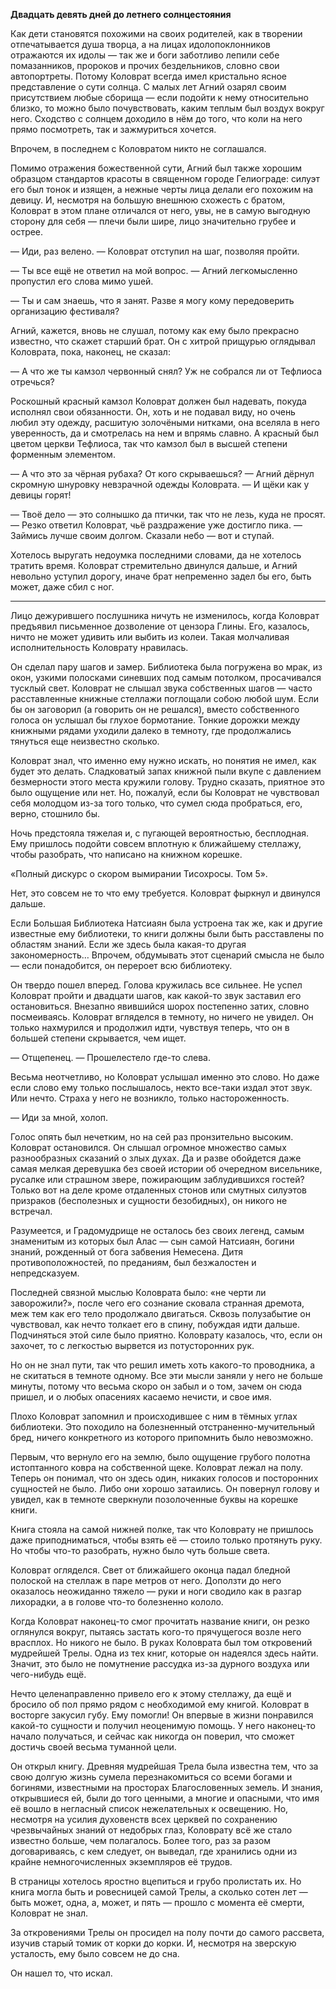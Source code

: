 **Двадцать девять дней до летнего солнцестояния**

Как дети становятся похожими на своих родителей, как в творении отпечатывается душа творца, а на лицах идолопоклонников отражаются их идолы — так же и боги заботливо лепили себе помазанников, пророков и прочих бездельников, словно свои автопортреты. Потому Коловрат всегда имел кристально ясное представление о сути солнца. С малых лет Агний озарял своим присутствием любые сборища — если подойти к нему относительно близко, то можно было почувствовать, каким теплым был воздух вокруг него. Сходство с солнцем доходило в нём до того, что коли на него прямо посмотреть, так и зажмуриться хочется.

Впрочем, в последнем с Коловратом никто не соглашался. 

Помимо отражения божественной сути, Агний был также хорошим образцом стандартов красоты в священном городе Гелиограде: силуэт его был тонок и изящен, а нежные черты лица делали его похожим на девицу. И, несмотря на большую внешнюю схожесть с братом, Коловрат в этом плане отличался от него, увы, не в самую выгодную сторону для себя — плечи были шире, лицо значительно грубее и острее.

— Иди, раз велено. — Коловрат отступил на шаг, позволяя пройти. 

— Ты все ещё не ответил на мой вопрос.  — Агний легкомысленно пропустил его слова мимо ушей. 

— Ты и сам знаешь, что я занят. Разве я могу кому передоверить организацию фестиваля?

Агний, кажется, вновь не слушал, потому как ему было прекрасно известно, что скажет старший брат. Он с хитрой прищурью оглядывал Коловрата, пока, наконец, не сказал:

— А что же ты камзол червонный снял? Уж не собрался ли от Тефлиоса отречься?

Роскошный красный камзол Коловрат должен был надевать, покуда исполнял свои обязанности. Он, хоть и не подавал виду, но очень любил эту одежду, расшитую золочёными нитками, она вселяла в него уверенность, да и смотрелась на нем и впрямь славно. А красный был цветом церкви Тефлиоса, так что камзол был в высшей степени форменным элементом.

— А что это за чёрная рубаха? От кого скрываешься? — Агний дёрнул скромную шнуровку невзрачной одежды Коловрата. — И щёки как у девицы горят!

— Твоё дело — это солнышко да птички, так что не лезь, куда не просят. — Резко ответил Коловрат, чьё раздражение уже достигло пика. — Займись лучше своим долгом. Сказали небо — вот и ступай.

Хотелось выругать недоумка последними словами, да не хотелось тратить время. Коловрат стремительно двинулся дальше, и Агний невольно уступил дорогу, иначе брат непременно задел бы его, быть может, даже сбил с ног.

* * *

Лицо дежурившего послушника ничуть не изменилось, когда Коловрат предъявил письменное дозволение от цензора Глины. Его, казалось, ничто не может удивить или выбить из колеи. Такая молчаливая исполнительность Коловрату нравилась.

Он сделал пару шагов и замер. Библиотека была погружена во мрак, из окон, узкими полосками синевших под самым потолком, просачивался тусклый свет. Коловрат не слышал звука собственных шагов — часто расставленные книжные стеллажи поглощали собою любой шум. Если бы он заговорил (а говорить он не решался), вместо собственного голоса он услышал бы глухое бормотание. Тонкие дорожки между книжными рядами уходили далеко в темноту, где продолжались тянуться еще неизвестно сколько.

Коловрат знал, что именно ему нужно искать, но понятия не имел, как будет это делать. Сладковатый запах книжной пыли вкупе с давлением безмерности этого места кружили голову. Трудно сказать, приятное это было ощущение или нет. Но, пожалуй, если бы Коловрат не чувствовал себя молодцом из-за того только, что сумел сюда пробраться, его, верно, стошнило бы.

Ночь предстояла тяжелая и, с пугающей вероятностью, бесплодная. Ему пришлось подойти совсем вплотную к ближайшему стеллажу, чтобы разобрать, что написано на книжном корешке.

«Полный дискурс о скором вымирании Тисохросы. Том 5».

 Нет, это совсем не то что ему требуется. Коловрат фыркнул и двинулся дальше.

Если Большая Библиотека Натсиаян была устроена так же, как и другие известные ему библиотеки, то книги должны были быть расставлены по областям знаний. Если же здесь была какая-то другая закономерность… Впрочем, обдумывать этот сценарий смысла не было — если понадобится, он перероет всю библиотеку.

Он твердо пошел вперед. Голова кружилась все сильнее. Не успел Коловрат пройти и двадцати шагов, как какой-то звук заставил его остановиться. Внезапно явившийся шорох постепенно затих, словно посмеиваясь. Коловрат вгляделся в темноту, но ничего не увидел. Он только нахмурился и продолжил идти, чувствуя теперь, что он в большей степени скрывается, чем ищет.

— Отщепенец. — Прошелестело где-то слева.

Весьма неотчетливо, но Коловрат услышал именно это слово.  Но даже если слово ему только послышалось, некто все-таки издал этот звук. Или нечто. Страха у него не возникло, только настороженность.

— Иди за мной, холоп. 

Голос опять был нечетким, но на сей раз пронзительно высоким. Коловрат остановился. Он слышал огромное множество самых разнообразных сказаний о злых духах. Да и разве обойдется даже самая мелкая деревушка без своей истории об очередном висельнике, русалке или страшном звере, пожирающим заблудившихся гостей? Только вот на деле кроме отдаленных стонов или смутных силуэтов призраков (бесполезных и сущности безобидных), он никого не встречал.

Разумеется, и Градомудрище не осталось без своих легенд, самым знаменитым из которых был Алас — сын самой Натсиаян, богини знаний, рожденный от бога забвения Немесена. Дитя противоположностей, по преданиям, был безжалостен и непредсказуем.

Последней связной мыслью Коловрата было: «не черти ли заворожили?», после чего его сознание сковала странная дремота, меж тем как его тело продолжало двигаться. Сквозь полузабытие он чувствовал, как нечто толкает его в спину, побуждая идти дальше. Подчиняться этой силе было приятно.  Коловрату казалось, что, если он захочет, то с легкостью вырвется из потусторонних рук.

Но он не знал пути, так что решил иметь хоть какого-то проводника, а не скитаться в темноте одному. Все эти мысли заняли у него не больше минуты, потому что весьма скоро он забыл и о том, зачем он сюда пришел, и о любых опасениях касаемо нечисти, и свое имя.

Плохо Коловрат запомнил и происходившее с ним в тёмных углах библиотеки. Это походило на болезненный отстраненно-мучительный бред, ничего конкретного из которого припомнить было невозможно.

Первым, что вернуло его на землю, было ощущение грубого полотна истоптанного ковра на собственной щеке. Коловрат лежал на полу. Теперь он понимал, что он здесь один, никаких голосов и посторонних сущностей не было. Либо они хорошо затаились. Он повернул голову и увидел, как в темноте сверкнули позолоченные буквы на корешке книги.

Книга стояла на самой нижней полке, так что Коловрату не пришлось даже приподниматься, чтобы взять её — стоило только протянуть руку. Но чтобы что-то разобрать, нужно было чуть больше света. 

Коловрат огляделся. Свет от ближайшего оконца падал бледной полоской на стеллаж в паре метров от него. Доползти до него оказалось неожиданно тяжело — руки и ноги сводило как в разгар лихорадки, а в голове что-то болезненно кололо.

Когда Коловрат наконец-то смог прочитать название книги, он резко оглянулся вокруг, пытаясь застать кого-то прячущегося возле него врасплох. Но никого не было. В руках Коловрата был том откровений мудрейшей Трелы. Одна из тех книг, которые он надеялся здесь найти. Значит, это было не помутнение рассудка из-за дурного воздуха или чего-нибудь ещё.

Нечто целенаправленно привело его к этому стеллажу, да ещё и бросило об пол прямо рядом с необходимой ему книгой. Коловрат в восторге закусил губу. Ему помогли! Он впервые в жизни понравился какой-то сущности и получил неоценимую помощь. У него наконец-то начало получаться, и сейчас как никогда он поверил, что сможет достичь своей весьма туманной цели.

Он открыл книгу. Древняя мудрейшая Трела была известна тем, что за свою долгую жизнь сумела перезнакомиться со всеми богами и богинями, известными на просторах Благословенных земель. И знания, открывшиеся ей, были до того ценными, а многие и опасными, что имя её вошло в негласный список нежелательных к освещению. Но, несмотря на усилия духовенств всех церквей по сохранению чрезвычайных знаний от недобрых глаз, Коловрату всё же стало известно больше, чем полагалось. Более того, раз за разом договариваясь, с кем следует, он выведал, где хранились одни из крайне немногочисленных экземпляров её трудов.

В страницы хотелось яростно вцепиться и грубо пролистать их. Но книга могла быть и ровесницей самой Трелы, а сколько сотен лет — быть может, одна, а, может, и пять — прошло с момента её смерти, Коловрат не знал.

За откровениями Трелы он просидел на полу почти до самого рассвета, изучив старый томик от корки до корки. И, несмотря на зверскую усталость, ему было совсем не до сна.

Он нашел то, что искал.
